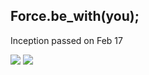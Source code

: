 ## Force.be_with(you);

Inception passed on Feb 17

![](https://i.imgur.com/w2XPjaZ.png)
![](https://i.imgur.com/IYQ9WYt.jpg)


